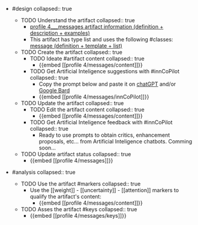 
- #design
   collapsed:: true
  - TODO Understand the artifact
    collapsed:: true
    - [profile 4___messages artifact information (definition + description + examples)](https://go.innbok.com/#/page/innBoK%2Fprofile-%28id%29%2Fmessages%2Finfo)
    - This artifact has type list and uses the following #classes: [message (definition + template + list)](https://go.innbok.com/#/page/innBoK%2Fclass%2Fmessage)
  - TODO Create the artifact
     collapsed:: true
    - TODO Ideate #artifact content
      collapsed:: true
      - {{embed [[profile 4/messages/content]]}}
    - TODO Get Artificial Inteligence suggestions with #innCoPilot
      collapsed:: true
      - Copy the prompt below and paste it on [chatGPT](https://chat.openai.com) and/or [Google Bard](https://bard.google.com/chat)
      - {{embed [[profile 4/messages/innCoPilot]]}}
  - TODO Update the artifact
    collapsed:: true
    - TODO Edit the artifact content
     collapsed:: true
      - {{embed [[profile 4/messages/content]]}}
    - TODO Get Artificial Inteligence feedback with #innCoPilot
      collapsed:: true
      - Ready to use prompts to obtain critics, enhancement proposals, etc... from Artificial Inteligence chatbots. Comming soon...
  - TODO Update artifact status
    collapsed:: true
    - {{embed [[profile 4/messages]]}}


- #analysis
  collapsed:: true
  - TODO Use the artifact #markers
    collapsed:: true
    - Use the [[weight]] - [[uncertainty]] - [[attention]] markers to qualify the artifact's content:
      - {{embed [[profile 4/messages/content]]}}
  - TODO Asses the artifact #keys
    collapsed:: true
    - {{embed [[profile 4/messages/keys]]}}



